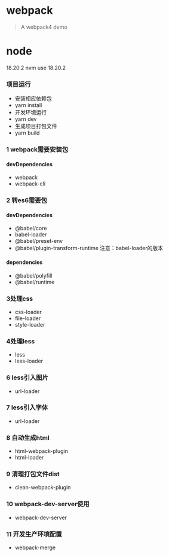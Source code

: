 # webpack
> A webpack4 demo

# node
18.20.2
nvm use 18.20.2

### 项目运行
- 安装相应依赖包
- yarn install
- 开发环境运行
- yarn dev
- 生成项目打包文件
- yarn build

### 1 webpack需要安装包
#### devDependencies
-	webpack
-	webpack-cli

### 2 转es6需要包
#### devDependencies
-	@babel/core
-	babel-loader
- @babel/preset-env
- @babel/plugin-transform-runtime
注意：babel-loader的版本
#### dependencies
-  @babel/polyfill
-  @babel/runtime


### 3处理css
-	css-loader
-	file-loader
-	style-loader

### 4处理less
-	less
-	less-loader

### 6 less引入图片
- url-loader

### 7 less引入字体
- url-loader

### 8 自动生成html
- html-webpack-plugin
- html-loader

### 9 清理打包文件dist
- clean-webpack-plugin

### 10 webpack-dev-server使用
- webpack-dev-server

### 11 开发生产环境配置
- webpack-merge


